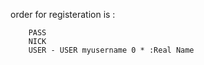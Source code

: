 order for registeration is :

        PASS 
        NICK
        USER - USER myusername 0 * :Real Name

